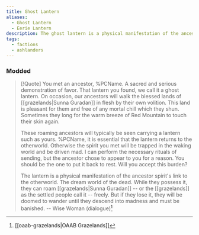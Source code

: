 ```yaml
---
title: Ghost Lantern
aliases:
  - Ghost Lantern
  - Eerie Lantern
description: The ghost lantern is a physical manifestation of the ancestor spirit's link to the otherworld.
tags:
  - factions
  - ashlanders
---
```

### Modded

> [!Quote]
> You met an ancestor, %PCName. A sacred and serious demonstration of favor. That lantern you found, we call it a ghost lantern. On occasion, our ancestors will walk the blessed lands of [[grazelands|Sunna Guradan]] in flesh by their own volition. This land is pleasant for them and free of any mortal chill which they shun. Sometimes they long for the warm breeze of Red Mountain to touch their skin again.
> 
> These roaming ancestors will typically be seen carrying a lantern such as yours. %PCName, it is essential that the lantern returns to the otherworld. Otherwise the spirit you met will be trapped in the waking world and be driven mad. I can perform the necessary rituals of sending, but the ancestor chose to appear to you for a reason. You should be the one to put it back to rest. Will you accept this burden?
> 
> The lantern is a physical manifestation of the ancestor spirit's link to the otherworld. The dream world of the dead. While they possess it, they can roam [[grazelands|Sunna Guradan]] -- or the [[grazelands]] as the settled people call it -- freely. But if they lose it, they will be doomed to wander until they descend into madness and must be banished.
> -- Wise Woman (dialogue)[^1]

[^1]: [[oaab-grazelands|OAAB Grazelands]]